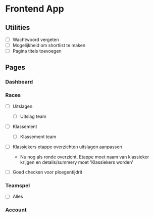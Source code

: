 <!-- TODO -->

# Frontend App

## Utilities

- [ ] Wachtwoord vergeten
- [ ] Mogelijkheid om shortlist te maken
- [ ] Pagina titels toevoegen

## Pages

### Dashboard


### Races

- [ ] Uitslagen
  - [ ] Uitslag team

- [ ] Klassement
  - [ ] Klassement team

- [ ] Klassiekers etappe overzichten uitslagen aanpassen
  - Nu nog als ronde overzicht. Etappe moet naam van klassieker krijgen en details/summery moet 'Klassiekers worden'
- [ ] Goed checken voor ploegentijdrit


### Teamspel

- [ ] Alles

### Account
